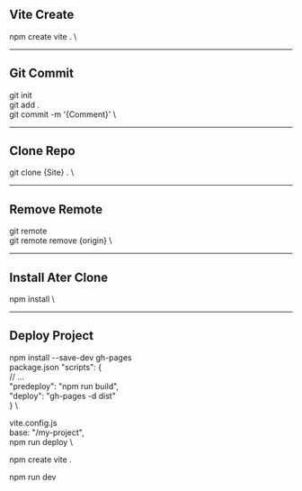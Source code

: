 **Vite Create**
---
npm create vite . \
--- ---
**Git Commit**
---
git init \
git add . \
git commit -m '{Comment}' \
--- ---
**Clone Repo**
---
git clone {Site} . \
--- ---
**Remove Remote**
---
git remote \
git remote remove {origin} \
--- ---
**Install Ater Clone**
---
npm install \
--- ---
**Deploy Project**
---
npm install --save-dev gh-pages \
package.json 
"scripts": { \
    // ...\
    "predeploy": "npm run build", \
    "deploy": "gh-pages -d dist" \
} \

vite.config.js \
base: "/my-project", \
npm run deploy \






npm create vite .

npm run dev
